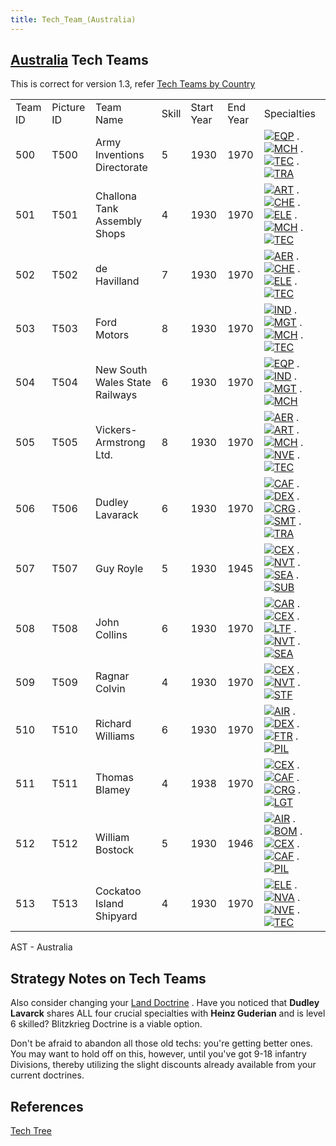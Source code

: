 ```yaml
---
title: Tech_Team_(Australia)
---
```

##  [Australia](/wiki/Australia "Australia") Tech Teams 

This is correct for version 1.3, refer [Tech Teams by
Country](/wiki/Tech_Teams_by_Country "Tech Teams by Country")

|         |            |                                |       |            |          |                                                                                                                                                                                                                                                                                                                                                                                                                                                    |
|---------|------------|--------------------------------|-------|------------|----------|----------------------------------------------------------------------------------------------------------------------------------------------------------------------------------------------------------------------------------------------------------------------------------------------------------------------------------------------------------------------------------------------------------------------------------------------------|
| Team ID | Picture ID | Team Name                      | Skill | Start Year | End Year | Specialties                                                                                                                                                                                                                                                                                                                                                                                                                                        |
| 500     | T500       | Army Inventions Directorate    | 5     | 1930       | 1970     | [![EQP](/images/2/20/General_equipment.png)](/wiki/File:General_equipment.png "EQP") . [![MCH](/images/a/a1/Mechanics.png)](/wiki/File:Mechanics.png "MCH") . [![TEC](/images/9/9d/Technical_efficiency.png)](/wiki/File:Technical_efficiency.png "TEC") . [![TRA](/images/b/b1/Training.png)](/wiki/File:Training.png "TRA")                                                                                                                      |
| 501     | T501       | Challona Tank Assembly Shops   | 4     | 1930       | 1970     | [![ART](/images/d/d8/Artillery.png)](/wiki/File:Artillery.png "ART") . [![CHE](/images/1/19/Chemistry.png)](/wiki/File:Chemistry.png "CHE") . [![ELE](/images/d/dd/Electronics.png)](/wiki/File:Electronics.png "ELE") . [![MCH](/images/a/a1/Mechanics.png)](/wiki/File:Mechanics.png "MCH") . [![TEC](/images/9/9d/Technical_efficiency.png)](/wiki/File:Technical_efficiency.png "TEC")                                                         |
| 502     | T502       | de Havilland                   | 7     | 1930       | 1970     | [![AER](/images/a/a1/Aeronautics.png)](/wiki/File:Aeronautics.png "AER") . [![CHE](/images/1/19/Chemistry.png)](/wiki/File:Chemistry.png "CHE") . [![ELE](/images/d/dd/Electronics.png)](/wiki/File:Electronics.png "ELE") . [![TEC](/images/9/9d/Technical_efficiency.png)](/wiki/File:Technical_efficiency.png "TEC")                                                                                                                            |
| 503     | T503       | Ford Motors                    | 8     | 1930       | 1970     | [![IND](/images/7/79/Industrial_engineering.png)](/wiki/File:Industrial_engineering.png "IND") . [![MGT](/images/c/c7/Management.png)](/wiki/File:Management.png "MGT") . [![MCH](/images/a/a1/Mechanics.png)](/wiki/File:Mechanics.png "MCH") . [![TEC](/images/9/9d/Technical_efficiency.png)](/wiki/File:Technical_efficiency.png "TEC")                                                                                                        |
| 504     | T504       | New South Wales State Railways | 6     | 1930       | 1970     | [![EQP](/images/2/20/General_equipment.png)](/wiki/File:General_equipment.png "EQP") . [![IND](/images/7/79/Industrial_engineering.png)](/wiki/File:Industrial_engineering.png "IND") . [![MGT](/images/c/c7/Management.png)](/wiki/File:Management.png "MGT") . [![MCH](/images/a/a1/Mechanics.png)](/wiki/File:Mechanics.png "MCH")                                                                                                              |
| 505     | T505       | Vickers-Armstrong Ltd.         | 8     | 1930       | 1970     | [![AER](/images/a/a1/Aeronautics.png)](/wiki/File:Aeronautics.png "AER") . [![ART](/images/d/d8/Artillery.png)](/wiki/File:Artillery.png "ART") . [![MCH](/images/a/a1/Mechanics.png)](/wiki/File:Mechanics.png "MCH") . [![NVE](/images/0/09/Naval_engineering.png)](/wiki/File:Naval_engineering.png "NVE") . [![TEC](/images/9/9d/Technical_efficiency.png)](/wiki/File:Technical_efficiency.png "TEC")                                         |
| 506     | T506       | Dudley Lavarack                | 6     | 1930       | 1970     | [![CAF](/images/f/f8/Combined_arms_focus.png)](/wiki/File:Combined_arms_focus.png "CAF") . [![DEX](/images/0/0d/Decentralized_execution.png)](/wiki/File:Decentralized_execution.png "DEX") . [![CRG](/images/3/38/Individual_courage.png)](/wiki/File:Individual_courage.png "CRG") . [![SMT](/images/2/2f/Small_unit_tactics.png)](/wiki/File:Small_unit_tactics.png "SMT") . [![TRA](/images/b/b1/Training.png)](/wiki/File:Training.png "TRA") |
| 507     | T507       | Guy Royle                      | 5     | 1930       | 1945     | [![CEX](/images/b/bc/Centralized_execution.png)](/wiki/File:Centralized_execution.png "CEX") . [![NVT](/images/1/10/Naval_training.png)](/wiki/File:Naval_training.png "NVT") . [![SEA](/images/2/22/Seamanship.png)](/wiki/File:Seamanship.png "SEA") . [![SUB](/images/6/61/Submarine_tactics.png)](/wiki/File:Submarine_tactics.png "SUB")                                                                                                      |
| 508     | T508       | John Collins                   | 6     | 1930       | 1970     | [![CAR](/images/e/e9/Carrier_tactics.png)](/wiki/File:Carrier_tactics.png "CAR") . [![CEX](/images/b/bc/Centralized_execution.png)](/wiki/File:Centralized_execution.png "CEX") . [![LTF](/images/e/e7/Large_taskforce_tactics.png)](/wiki/File:Large_taskforce_tactics.png "LTF") . [![NVT](/images/1/10/Naval_training.png)](/wiki/File:Naval_training.png "NVT") . [![SEA](/images/2/22/Seamanship.png)](/wiki/File:Seamanship.png "SEA")       |
| 509     | T509       | Ragnar Colvin                  | 4     | 1930       | 1970     | [![CEX](/images/b/bc/Centralized_execution.png)](/wiki/File:Centralized_execution.png "CEX") . [![NVT](/images/1/10/Naval_training.png)](/wiki/File:Naval_training.png "NVT") . [![STF](/images/4/48/Small_taskforce_tactics.png)](/wiki/File:Small_taskforce_tactics.png "STF")                                                                                                                                                                   |
| 510     | T510       | Richard Williams               | 6     | 1930       | 1970     | [![AIR](/images/8/87/Aircraft_testing.png)](/wiki/File:Aircraft_testing.png "AIR") . [![DEX](/images/0/0d/Decentralized_execution.png)](/wiki/File:Decentralized_execution.png "DEX") . [![FTR](/images/8/8a/Fighter_tactics.png)](/wiki/File:Fighter_tactics.png "FTR") . [![PIL](/images/6/6b/Piloting.png)](/wiki/File:Piloting.png "PIL")                                                                                                      |
| 511     | T511       | Thomas Blamey                  | 4     | 1938       | 1970     | [![CEX](/images/b/bc/Centralized_execution.png)](/wiki/File:Centralized_execution.png "CEX") . [![CAF](/images/f/f8/Combined_arms_focus.png)](/wiki/File:Combined_arms_focus.png "CAF") . [![CRG](/images/3/38/Individual_courage.png)](/wiki/File:Individual_courage.png "CRG") . [![LGT](/images/1/1d/Large_unit_tactics.png)](/wiki/File:Large_unit_tactics.png "LGT")                                                                          |
| 512     | T512       | William Bostock                | 5     | 1930       | 1946     | [![AIR](/images/8/87/Aircraft_testing.png)](/wiki/File:Aircraft_testing.png "AIR") . [![BOM](/images/2/26/Bomber_tactics.png)](/wiki/File:Bomber_tactics.png "BOM") . [![CEX](/images/b/bc/Centralized_execution.png)](/wiki/File:Centralized_execution.png "CEX") . [![CAF](/images/f/f8/Combined_arms_focus.png)](/wiki/File:Combined_arms_focus.png "CAF") . [![PIL](/images/6/6b/Piloting.png)](/wiki/File:Piloting.png "PIL")                 |
| 513     | T513       | Cockatoo Island Shipyard       | 4     | 1930       | 1970     | [![ELE](/images/d/dd/Electronics.png)](/wiki/File:Electronics.png "ELE") . [![NVA](/images/e/ea/Naval_artillery.png)](/wiki/File:Naval_artillery.png "NVA") . [![NVE](/images/0/09/Naval_engineering.png)](/wiki/File:Naval_engineering.png "NVE") . [![TEC](/images/9/9d/Technical_efficiency.png)](/wiki/File:Technical_efficiency.png "TEC")                                                                                                    |

AST - Australia

##  Strategy Notes on Tech Teams 

Also consider changing your [Land
Doctrine](/wiki/Land_Doctrine "Land Doctrine") . Have you noticed that
**Dudley Lavarck** shares ALL four crucial specialties with **Heinz
Guderian** and is level 6 skilled? Blitzkrieg Doctrine is a viable
option.

Don't be afraid to abandon all those old techs: you're getting better
ones. You may want to hold off on this, however, until you've got 9-18
infantry Divisions, thereby utilizing the slight discounts already
available from your current doctrines.

##  References 

[Tech Tree](/wiki/Tech_Tree "Tech Tree")
